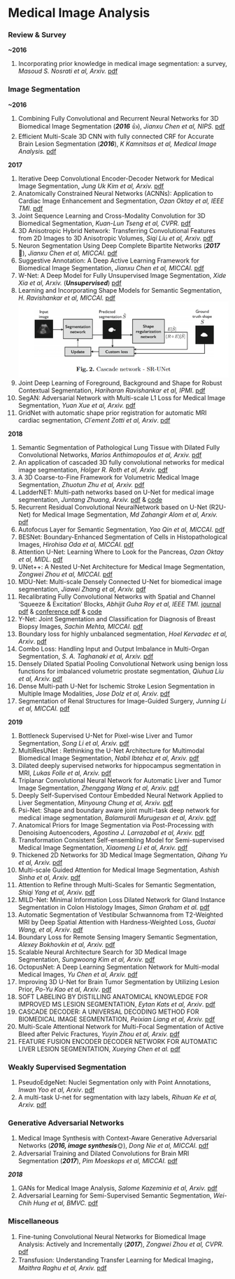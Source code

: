 # Medical Image Analysis

### Review & Survey
**~2016**
1. Incorporating prior knowledge in medical image segmentation: a survey, *Masoud S. Nosrati et al, Arxiv.* [pdf](https://arxiv.org/pdf/1607.01092v1.pdf)

### Image Segmentation
**~2016**
1. Combining Fully Convolutional and Recurrent Neural Networks for 3D Biomedical Image Segmentation (***2016*** &#x1F44D;), *Jianxu Chen et al, NIPS.* [pdf](https://arxiv.org/pdf/1609.01006.pdf)
1. Efficient Multi-Scale 3D CNN with fully connected CRF for Accurate Brain Lesion Segmentation (***2016***), *K Kamnitsas et al, Medical Image Analysis.* [pdf](https://arxiv.org/pdf/1603.05959.pdf)

**2017**
1. Iterative Deep Convolutional Encoder-Decoder Network for Medical Image Segmentation, *Jung Uk Kim et al, Arxiv.* [pdf](https://arxiv.org/pdf/1708.03431v1.pdf)
1. Anatomically Constrained Neural Networks (ACNNs): Application to Cardiac Image Enhancement and Segmentation, *Ozan Oktay et al, IEEE TMI.* [pdf](https://ieeexplore.ieee.org/stamp/stamp.jsp?tp=&arnumber=8051114)
1. Joint Sequence Learning and Cross-Modality Convolution for 3D Biomedical Segmentation, *Kuan-Lun Tseng et al, CVPR.* [pdf](https://arxiv.org/pdf/1704.07754.pdf)
1. 3D Anisotropic Hybrid Network: Transferring Convolutional Features from 2D Images to 3D Anisotropic Volumes, *Siqi Liu et al, Arxiv.* [pdf](https://arxiv.org/pdf/1711.08580.pdf)
1. Neuron Segmentation Using Deep Complete Bipartite Networks (***2017*** &#x1F341;), *Jianxu Chen et al, MICCAI.* [pdf](https://arxiv.org/pdf/1705.11053.pdf)
4. Suggestive Annotation: A Deep Active Learning Framework for Biomedical Image Segmentation, *Jianxu Chen et al, MICCAI.* [pdf](https://arxiv.org/pdf/1706.04737.pdf)
1. W-Net: A Deep Model for Fully Unsupervised Image Segmentation, *Xide Xia et al, Arxiv.* (***Unsupervised***) [pdf](https://arxiv.org/pdf/1711.08506.pdf)
1. Learning and Incorporating Shape Models for Semantic Segmentation, *H. Ravishankar et al, MICCAI.* [pdf](https://link.springer.com/content/pdf/10.1007%2F978-3-319-66182-7_24.pdf)
![img](https://github.com/Zakiyi/Paper-lists/blob/master/figures/2017_SR_Unet.png)
1. Joint Deep Learning of Foreground, Background and Shape for Robust Contextual Segmentation, *Hariharan Ravishankar et al, IPMI*. [pdf](https://link.springer.com/content/pdf/10.1007%2F978-3-319-59050-9_49.pdf)
1. SegAN: Adversarial Network with Multi-scale L1 Loss for Medical Image Segmentation, *Yuan Xue et al, Arxiv.* [pdf](https://arxiv.org/pdf/1706.01805v2.pdf)
1. GridNet with automatic shape prior registration for automatic MRI cardiac segmentation, *Cl´ement Zotti et al, Arxiv*. [pdf](https://arxiv.org/pdf/1705.08943v2.pdf)

**2018**
1. Semantic Segmentation of Pathological Lung Tissue with Dilated Fully Convolutional Networks, *Marios Anthimopoulos et al, Arxiv.* [pdf](https://arxiv.org/pdf/1803.06167.pdf)
1. An application of cascaded 3D fully convolutional networks for medical image segmentation, *Holger R. Roth et al, Arxiv.* [pdf](https://arxiv.org/pdf/1803.05431v2.pdf)
1. A 3D Coarse-to-Fine Framework for Volumetric Medical Image Segmentation, *Zhuotun Zhu et al, Arxiv.* [pdf](https://arxiv.org/pdf/1712.00201v2.pdf)
1. LadderNET: Multi-path networks based on U-Net for medical image segmentation, *Juntang Zhuang, Arxiv.* [pdf](https://juntangzhuang.com/files/laddernet.pdf) & [code]()
1. Recurrent Residual Convolutional NeuralNetwork based on U-Net (R2U-Net) for Medical Image Segmentation, *Md Zahangir Alom et al, Arxiv.* [pdf](https://arxiv.org/pdf/1802.06955.pdf)
1. Autofocus Layer for Semantic Segmentation, *Yao Qin et al, MICCAI.* [pdf](https://arxiv.org/pdf/1805.08403v3.pdf)
1. BESNet: Boundary-Enhanced Segmentation of Cells in Histopathological Images, *Hirohisa Oda et al, MICCAI.* [pdf](https://link.springer.com/content/pdf/10.1007%2F978-3-030-00934-2_26.pdf)
1. Attention U-Net: Learning Where to Look for the Pancreas, *Ozan Oktay et al, MIDL.* [pdf](https://arxiv.org/pdf/1804.03999v3.pdf)
1. UNet++: A Nested U-Net Architecture for Medical Image Segmentation, *Zongwei Zhou et al, MICCAI.* [pdf](https://arxiv.org/pdf/1807.10165.pdf)
1. MDU-Net: Multi-scale Densely Connected U-Net for biomedical image segmentation, *Jiawei Zhang et al, Arxiv.* [pdf](https://arxiv.org/pdf/1812.00352.pdf)
1. Recalibrating Fully Convolutional Networks with Spatial and Channel ‘Squeeze & Excitation’ Blocks, *Abhijit Guha Roy et al, IEEE TMI.* [journal pdf](https://arxiv.org/pdf/1808.08127.pdf) & [conference pdf](https://arxiv.org/pdf/1803.02579.pdf) & [code](https://github.com/ai-med/squeeze_and_excitation) 
1. Y-Net: Joint Segmentation and Classification for Diagnosis of Breast Biopsy Images, *Sachin Mehta, MICCAI.* [pdf](https://arxiv.org/pdf/1806.01313.pdf)
1. Boundary loss for highly unbalanced segmentation, *Hoel Kervadec et al, Arxiv*. [pdf](https://arxiv.org/pdf/1812.07032.pdf)
1. Combo Loss: Handling Input and Output Imbalance in Multi-Organ Segmentation, *S. A. Taghanaki et al, Arxiv.* [pdf](https://arxiv.org/pdf/1805.02798v5.pdf)
1. Densely Dilated Spatial Pooling Convolutional Network using benign loss functions for imbalanced volumetric prostate segmentation, *Qiuhua Liu et al, Arxiv.* [pdf](https://arxiv.org/pdf/1801.10517v2.pdf)
1. Dense Multi-path U-Net for Ischemic Stroke Lesion Segmentation in Multiple Image Modalities, *Jose Dolz et al, Arxiv.* [pdf](https://arxiv.org/pdf/1810.07003.pdf)
1. Segmentation of Renal Structures for Image-Guided Surgery, *Junning Li et al, MICCAI.* [pdf](https://link.springer.com/content/pdf/10.1007%2F978-3-030-00937-3_52.pdf)

**2019**
1. Bottleneck Supervised U-Net for Pixel-wise Liver and Tumor Segmentation, *Song Li et al, Arxiv.* [pdf](https://arxiv.org/pdf/1810.10331.pdf)
1. MultiResUNet : Rethinking the U-Net Architecture for Multimodal Biomedical Image Segmentation, *Nabil Ibtehaz et al, Arxiv.* [pdf](https://arxiv.org/pdf/1902.04049.pdf)
1. Dilated deeply supervised networks for hippocampus segmentation in MRI, *Lukas Folle et al, Arxiv.* [pdf](https://arxiv.org/pdf/1903.09097v1.pdf)
1. Triplanar Convolutional Neural Network for Automatic Liver and Tumor Image Segmentation, *Zhenggang Wang et al, Arxiv.* [pdf](http://www.ijpe-online.com/attachments/article/1642/IJPE-2018-12-24.pdf)
1. Deeply Self-Supervised Contour Embedded Neural Network Applied to Liver Segmentation, *Minyoung Chung et al, Arxiv.* [pdf](https://arxiv.org/pdf/1808.00739v3.pdf)
1. Psi-Net: Shape and boundary aware joint multi-task deep network for medical image segmentation, *Balamurali Murugesan et al, Arxiv.* [pdf](https://arxiv.org/pdf/1902.04099v2.pdf)
1. Anatomical Priors for Image Segmentation via Post-Processing with Denoising Autoencoders, *Agostina J. Larrazabal et al, Arxiv.* [pdf](https://arxiv.org/pdf/1906.02343v1.pdf)
1. Transformation Consistent Self-ensembling Model for Semi-supervised Medical Image Segmentation, *Xiaomeng Li et al, Arxiv.* [pdf](https://arxiv.org/pdf/1903.00348v2.pdf)
1. Thickened 2D Networks for 3D Medical Image Segmentation, *Qihang Yu et al, Arxiv.* [pdf](https://arxiv.org/pdf/1904.01150v1.pdf)
1. Multi-scale Guided Attention for Medical Image Segmentation, *Ashish Sinha et al, Arxiv.* [pdf](https://arxiv.org/pdf/1906.02849v1.pdf)
1. Attention to Refine through Multi-Scales for Semantic Segmentation, *Shiqi Yang et al, Arxiv.* [pdf](https://arxiv.org/pdf/1807.02917v1.pdf)
1. MILD-Net: Minimal Information Loss Dilated Network for Gland Instance Segmentation in Colon Histology Images, *Simon Graham et al.* [pdf](https://arxiv.org/pdf/1806.01963v4.pdf)
1. Automatic Segmentation of Vestibular Schwannoma from T2-Weighted MRI by Deep Spatial Attention with Hardness-Weighted Loss, *Guotai Wang, et al, Arxiv*. [pdf](https://arxiv.org/pdf/1906.03906v1.pdf)
1. Boundary Loss for Remote Sensing Imagery Semantic Segmentation, *Alexey Bokhovkin et al, Arxiv.* [pdf](https://arxiv.org/pdf/1905.07852v1.pdf)
1. Scalable Neural Architecture Search for 3D Medical Image Segmentation, *Sungwoong Kim et al, Arxiv.* [pdf](https://arxiv.org/pdf/1906.05956v1.pdf)
1. OctopusNet: A Deep Learning Segmentation Network for Multi-modal Medical Images, *Yu Chen et al, Arxiv.* [pdf](https://arxiv.org/pdf/1906.02031v1.pdf)
1. Improving 3D U-Net for Brain Tumor Segmentation by Utilizing Lesion Prior, *Po-Yu Kao et al, Arxiv*. [pdf](https://arxiv.org/pdf/1907.00281v1.pdf)
1. SOFT LABELING BY DISTILLING ANATOMICAL KNOWLEDGE FOR IMPROVED MS LESION SEGMENTATION, *Eytan Kats et al, Arxiv*. [pdf](https://arxiv.org/pdf/1901.09263v1.pdf)
1. CASCADE DECODER: A UNIVERSAL DECODING METHOD FOR BIOMEDICAL IMAGE SEGMENTATION, *Peixian Liang et al, Arxiv.* [pdf](https://arxiv.org/pdf/1901.04949v1.pdf)
1. Multi-Scale Attentional Network for Multi-Focal Segmentation of Active Bleed after Pelvic Fractures, *Yuyin Zhou et al, Arxiv.* [pdf](https://arxiv.org/pdf/1906.09540v1.pdf)
1. FEATURE FUSION ENCODER DECODER NETWORK FOR AUTOMATIC LIVER LESION SEGMENTATION, *Xueying Chen et al.* [pdf](https://arxiv.org/pdf/1903.11834v1.pdf)

### Weakly Supervised Segmentation
1. PseudoEdgeNet: Nuclei Segmentation only with Point Annotations, *Inwan Yoo et al, Arxiv*. [pdf](https://arxiv.org/pdf/1906.02924v1.pdf)
1. A multi-task U-net for segmentation with lazy labels, *Rihuan Ke et al, Arxiv.* [pdf](https://arxiv.org/pdf/1906.12177v1.pdf)
### Generative Adversarial Networks
1. Medical Image Synthesis with Context-Aware Generative Adversarial Networks (***2016, image synthesis***&#x1F31E;), *Dong Nie et al, MICCAI.* [pdf](https://link.springer.com/content/pdf/10.1007%2F978-3-319-66179-7_48.pdf)
2. Adversarial Training and Dilated Convolutions for Brain MRI Segmentation (***2017***), *Pim Moeskops et al, MICCAI.* [pdf](https://link.springer.com/content/pdf/10.1007%2F978-3-319-67558-9_7.pdf)

***2018***
1. GANs for Medical Image Analysis, *Salome Kazeminia et al, Arxiv.* [pdf](https://arxiv.org/pdf/1809.06222.pdf)
1. Adversarial Learning for Semi-Supervised Semantic Segmentation, *Wei-Chih Hung et al, BMVC.* [pdf](https://arxiv.org/pdf/1802.07934.pdf)

### Miscellaneous
1. Fine-tuning Convolutional Neural Networks for Biomedical Image Analysis: Actively and Incrementally (***2017***), *Zongwei Zhou et al, CVPR.* [pdf](http://openaccess.thecvf.com/content_cvpr_2017/papers/Zhou_Fine-Tuning_Convolutional_Neural_CVPR_2017_paper.pdf)
1. Transfusion: Understanding Transfer Learning for Medical Imaging， *Maithra Raghu et al, Arxiv.* [pdf](https://arxiv.org/pdf/1902.07208.pdf)
